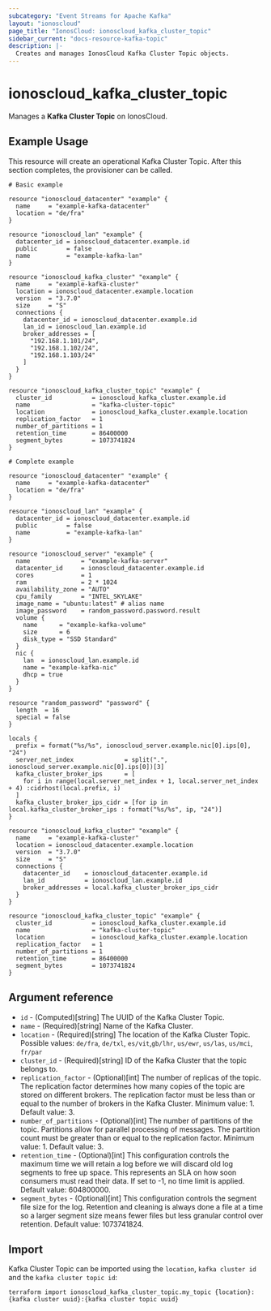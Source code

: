 ```yaml
---
subcategory: "Event Streams for Apache Kafka"
layout: "ionoscloud"
page_title: "IonosCloud: ionoscloud_kafka_cluster_topic"
sidebar_current: "docs-resource-kafka-topic"
description: |-
  Creates and manages IonosCloud Kafka Cluster Topic objects.
---
```


# ionoscloud_kafka_cluster_topic

Manages a **Kafka Cluster Topic** on IonosCloud.

## Example Usage

This resource will create an operational Kafka Cluster Topic. After this section completes, the provisioner can be
called.

```hcl
# Basic example

resource "ionoscloud_datacenter" "example" {
  name     = "example-kafka-datacenter"
  location = "de/fra"
}

resource "ionoscloud_lan" "example" {
  datacenter_id = ionoscloud_datacenter.example.id
  public        = false
  name          = "example-kafka-lan"
}

resource "ionoscloud_kafka_cluster" "example" {
  name     = "example-kafka-cluster"
  location = ionoscloud_datacenter.example.location
  version  = "3.7.0"
  size     = "S"
  connections {
    datacenter_id = ionoscloud_datacenter.example.id
    lan_id = ionoscloud_lan.example.id
    broker_addresses = [
      "192.168.1.101/24",
      "192.168.1.102/24",
      "192.168.1.103/24"
    ]
  }
}

resource "ionoscloud_kafka_cluster_topic" "example" {
  cluster_id           = ionoscloud_kafka_cluster.example.id
  name                 = "kafka-cluster-topic"
  location             = ionoscloud_kafka_cluster.example.location
  replication_factor   = 1
  number_of_partitions = 1
  retention_time       = 86400000
  segment_bytes        = 1073741824
}
```

```hcl
# Complete example

resource "ionoscloud_datacenter" "example" {
  name     = "example-kafka-datacenter"
  location = "de/fra"
}

resource "ionoscloud_lan" "example" {
  datacenter_id = ionoscloud_datacenter.example.id
  public        = false
  name          = "example-kafka-lan"
}

resource "ionoscloud_server" "example" {
  name              = "example-kafka-server"
  datacenter_id     = ionoscloud_datacenter.example.id
  cores             = 1
  ram               = 2 * 1024
  availability_zone = "AUTO"
  cpu_family        = "INTEL_SKYLAKE"
  image_name = "ubuntu:latest" # alias name
  image_password    = random_password.password.result
  volume {
    name      = "example-kafka-volume"
    size      = 6
    disk_type = "SSD Standard"
  }
  nic {
    lan  = ionoscloud_lan.example.id
    name = "example-kafka-nic"
    dhcp = true
  }
}

resource "random_password" "password" {
  length  = 16
  special = false
}

locals {
  prefix = format("%s/%s", ionoscloud_server.example.nic[0].ips[0], "24")
  server_net_index              = split(".", ionoscloud_server.example.nic[0].ips[0])[3]
  kafka_cluster_broker_ips      = [
    for i in range(local.server_net_index + 1, local.server_net_index + 4) :cidrhost(local.prefix, i)
  ]
  kafka_cluster_broker_ips_cidr = [for ip in local.kafka_cluster_broker_ips : format("%s/%s", ip, "24")]
}

resource "ionoscloud_kafka_cluster" "example" {
  name     = "example-kafka-cluster"
  location = ionoscloud_datacenter.example.location
  version  = "3.7.0"
  size     = "S"
  connections {
    datacenter_id    = ionoscloud_datacenter.example.id
    lan_id           = ionoscloud_lan.example.id
    broker_addresses = local.kafka_cluster_broker_ips_cidr
  }
}

resource "ionoscloud_kafka_cluster_topic" "example" {
  cluster_id           = ionoscloud_kafka_cluster.example.id
  name                 = "kafka-cluster-topic"
  location             = ionoscloud_kafka_cluster.example.location
  replication_factor   = 1
  number_of_partitions = 1
  retention_time       = 86400000
  segment_bytes        = 1073741824
}
```

## Argument reference

* `id` - (Computed)[string] The UUID of the Kafka Cluster Topic.
* `name` - (Required)[string] Name of the Kafka Cluster.
* `location` - (Required)[string] The location of the Kafka Cluster Topic. Possible values: `de/fra`, `de/txl`,
  `es/vit`,`gb/lhr`, `us/ewr`, `us/las`, `us/mci`, `fr/par`
* `cluster_id` - (Required)[string] ID of the Kafka Cluster that the topic belongs to.
* `replication_factor` - (Optional)[int] The number of replicas of the topic. The replication factor determines how many
  copies of the topic are stored on different brokers. The replication factor must be less than or equal to the number
  of brokers in the Kafka Cluster. Minimum value: 1. Default value: 3.
* `number_of_partitions` - (Optional)[int] The number of partitions of the topic. Partitions allow for parallel
  processing of messages. The partition count must be greater than or equal to the replication factor. Minimum value: 1.
  Default value: 3.
* `retention_time` - (Optional)[int] This configuration controls the maximum time we will retain a log before we will
  discard old log segments to free up space. This represents an SLA on how soon consumers must read their data. If set
  to -1, no time limit is applied. Default value: 604800000.
* `segment_bytes` - (Optional)[int] This configuration controls the segment file size for the log. Retention and
  cleaning is always done a file at a time so a larger segment size means fewer files but less granular control over
  retention. Default value: 1073741824.

## Import

Kafka Cluster Topic can be imported using the `location`, `kafka cluster id` and the `kafka cluster topic id`:

```shell
terraform import ionoscloud_kafka_cluster_topic.my_topic {location}:{kafka cluster uuid}:{kafka cluster topic uuid}
```
